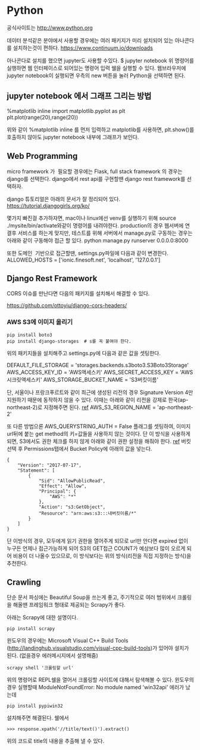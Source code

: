 
# Python

공식사이트는 http://www.python.org

데이터 분석같은 분야에서 사용할 경우에는 여러 패키지가 미리 설치되어 있는 아나콘다를 설치하는것이 편하다.
https://www.continuum.io/downloads

아나콘다로 설치를 했으면 jupyter도 사용할 수있다.
$ jupyter notebook
위 명령어를 실행하면 웹 인터페이스로 되어있는 명령어 입력 쉘을 실행할 수 있다.
웹브라우저에 jupyter notebook이 실행되면 우측의 new 버튼을 눌러 Python을 선택하면 된다. 

## jupyter notebook 에서 그래프 그리는 방법
%matplotlib inline
import matplotlib.pyplot as plt
plt.plot(range(20),range(20))

위와 같이 %matplotlib inline 를 먼저 입력하고 matplotlib를 사용하면, plt.show()를 호출하지 않아도 jupyter notebook 내부에 그래프가 보인다. 

## Web Programming
micro framework 가  필요할 경우에는 Flask,
full stack framework 의 경우는 django를 선택한다.
django에서 rest api를 구현할땐 django rest framework를 선택하자.

django 튜토리얼은 아래의 문서가 잘 정리되어 있다.
https://tutorial.djangogirls.org/ko/

몇가지 빠진걸 추가하자면, mac이나 linux에선 venv를 실행하기 위해 source ./mysite/bin/activate와같이 명령어를 내려야한다.
production의 경우 웹서버에 연결후 서비스를 하는게 맞지만, 테스트를 위해 서버에서 manage.py로 구동하는 경우는 아래와 같이 구동해야 접근 할 있다.
python manage.py runserver 0.0.0.0:8000

또한 도메인  기반으로 접근할땐,
settings.py파일에 다음과 같이 변경한다.
ALLOWED_HOSTS = ['ionic.finesoft.net', 'localhost', '127.0.0.1']

## Django Rest Framework

CORS 이슈를 만난다면 다음의 패키지를 설치해서 해결할 수 있다.

https://github.com/ottoyiu/django-cors-headers/

### AWS S3에 이미지 올리기
```
pip install boto3
pip install django-storages  # s를 꼭 붙여야 한다.
```
위의 패키지들을 설치해주고 settings.py에 다음과 같은 값을 셋팅한다.

DEFAULT_FILE_STORAGE = 'storages.backends.s3boto3.S3Boto3Storage'
AWS_ACCESS_KEY_ID = 'AWS액세스키'
AWS_SECRET_ACCESS_KEY = 'AWS시크릿액세스키'
AWS_STORAGE_BUCKET_NAME = 'S3버킷이름'

단, 서울이나 프랑크푸르트와 같이 최근에 생성된 리전의 경우 Signature Version 4만 지원하기 때문에 동작하지 않을 수 있다.
이때는 아래와 같이 리전을 강제로 한국(ap-northeast-2)로 지정해주면 된다. [ref](http://sebatyler.github.io/2016/07/16/django-storages-seoul.html)
AWS_S3_REGION_NAME = 'ap-northeast-2'

또 다른 방법으론 
AWS_QUERYSTRING_AUTH = False
플래그를 셋팅하여, 이미지 url뒤에 붙는 get method의 키=값들을 사용하지 않는 것이다.
단 이 방식을 사용하게 되면, S3에서도 권한 체크를 하지 않게 아래와 같이 권한 설정을 해줘야 한다. [ref](http://djangotricks.blogspot.kr/2013/12/how-to-store-your-media-files-in-amazon.html)
버킷선택 후 Permissions탭에서 Bucket Policy에 아래의 값을 넣는다.
```
{
    "Version": "2017-07-17",
    "Statement": [
        {
            "Sid": "AllowPublicRead",
            "Effect": "Allow",
            "Principal": {
                "AWS": "*"
            },
            "Action": "s3:GetObject",
            "Resource": "arn:aws:s3:::내버킷이름/*"
        }
    ]
}
```
단 이방식의 경우, 모두에게 읽기 권한을 열어주게 되므로 url만 안다면 expired 없이 누구든 언제나 접근가능하게 되어 S3의 GET접근 COUNT가 예상보다 많이 오르게 되어 비용이 더 나올수 있으므로, 이 방식보다는 위의 방식(리전을 직접 지정하는 방식)을 추천한다.

## Crawling
단순 문서 파싱에는 Beautiful Soup을 쓰는게 좋고,
주기적으로 여러 범위에서 크롤링을 해올땐 프레임워크 형태로 제공되는 Scrapy가 좋다.

아래는 Scrapy에 대한 설명이다.
```
pip install scrapy
```
윈도우의 경우에는 Microsoft Visual C++ Build Tools (http://landinghub.visualstudio.com/visual-cpp-build-tools)가 있어야 설치가 된다.
(없을경우 에러메시지에서 설명해줌)

```
scrapy shell '크롤링할 url'
```
위의 명령어로 REPL쉘을 열어서 크롤링할 사이트에 대해서 탐색해볼 수 있다.
윈도우의 경우 실행할때 ModuleNotFoundError: No module named 'win32api' 에러가 났는데
```
pip install pypiwin32
```
설치해주면 해결된다.
쉘에서
```
>>> response.xpath('//title/text()').extract()
```
위의 코드로 title의 내용을 추출해 낼 수 있다.
